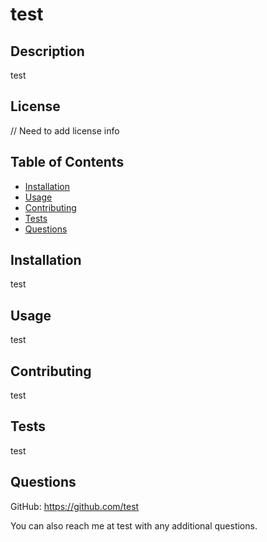 # test
  ## Description

  test

  ## License

  // Need to add license info

  ## Table of Contents
  - [Installation](#installation)
  - [Usage](#usage)
  - [Contributing](#contributing)
  - [Tests](#tests)
  - [Questions](#questions)

  ## Installation

  test

  ## Usage

  test

  ## Contributing

  test

  ## Tests

  test

  ## Questions
  GitHub: https://github.com/test

  You can also reach me at test with any additional questions.

